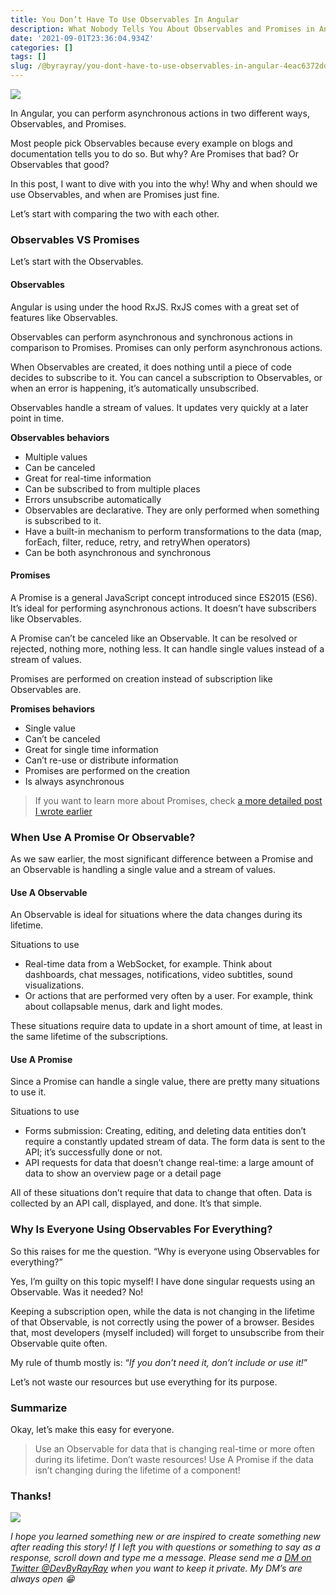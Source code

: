 ```yaml
---
title: You Don’t Have To Use Observables In Angular
description: What Nobody Tells You About Observables and Promises in Angular
date: '2021-09-01T23:36:04.934Z'
categories: []
tags: []
slug: /@byrayray/you-dont-have-to-use-observables-in-angular-4eac6372dd0
---
```


![](/images/1__6EdSCuXPdUq7TvdhYx5jRA.jpeg)

In Angular, you can perform asynchronous actions in two different ways, Observables, and Promises.

Most people pick Observables because every example on blogs and documentation tells you to do so. But why? Are Promises that bad? Or Observables that good?

In this post, I want to dive with you into the why! Why and when should we use Observables, and when are Promises just fine.

Let’s start with comparing the two with each other.

### Observables VS Promises

Let’s start with the Observables.

#### Observables

Angular is using under the hood RxJS. RxJS comes with a great set of features like Observables.

Observables can perform asynchronous and synchronous actions in comparison to Promises. Promises can only perform asynchronous actions.

When Observables are created, it does nothing until a piece of code decides to subscribe to it. You can cancel a subscription to Observables, or when an error is happening, it’s automatically unsubscribed.

Observables handle a stream of values. It updates very quickly at a later point in time.

**Observables behaviors**

*   Multiple values
*   Can be canceled
*   Great for real-time information
*   Can be subscribed to from multiple places
*   Errors unsubscribe automatically
*   Observables are declarative. They are only performed when something is subscribed to it.
*   Have a built-in mechanism to perform transformations to the data (map, forEach, filter, reduce, retry, and retryWhen operators)
*   Can be both asynchronous and synchronous

#### Promises

A Promise is a general JavaScript concept introduced since ES2015 (ES6). It’s ideal for performing asynchronous actions. It doesn’t have subscribers like Observables.

A Promise can’t be canceled like an Observable. It can be resolved or rejected, nothing more, nothing less. It can handle single values instead of a stream of values.

Promises are performed on creation instead of subscription like Observables are.

**Promises behaviors**

*   Single value
*   Can’t be canceled
*   Great for single time information
*   Can’t re-use or distribute information
*   Promises are performed on the creation
*   Is always asynchronous

> If you want to learn more about Promises, check [a more detailed post I wrote earlier](https://hasnode.byrayray.dev/how-promises-actually-work-in-javascript-1c80b1af7193)

### When Use A Promise Or Observable?

As we saw earlier, the most significant difference between a Promise and an Observable is handling a single value and a stream of values.

#### Use A Observable

An Observable is ideal for situations where the data changes during its lifetime.

Situations to use

*   Real-time data from a WebSocket, for example. Think about dashboards, chat messages, notifications, video subtitles, sound visualizations.
*   Or actions that are performed very often by a user. For example, think about collapsable menus, dark and light modes.

These situations require data to update in a short amount of time, at least in the same lifetime of the subscriptions.

#### Use A Promise

Since a Promise can handle a single value, there are pretty many situations to use it.

Situations to use

*   Forms submission: Creating, editing, and deleting data entities don’t require a constantly updated stream of data. The form data is sent to the API; it’s successfully done or not.
*   API requests for data that doesn’t change real-time: a large amount of data to show an overview page or a detail page

All of these situations don’t require that data to change that often. Data is collected by an API call, displayed, and done. It’s that simple.

### Why Is Everyone Using Observables For Everything?

So this raises for me the question. “Why is everyone using Observables for everything?”

Yes, I’m guilty on this topic myself! I have done singular requests using an Observable. Was it needed? No!

Keeping a subscription open, while the data is not changing in the lifetime of that Observable, is not correctly using the power of a browser. Besides that, most developers (myself included) will forget to unsubscribe from their Observable quite often.

My rule of thumb mostly is: “_If you don’t need it, don’t include or use it!_”

Let’s not waste our resources but use everything for its purpose.

### Summarize

Okay, let’s make this easy for everyone.

> Use an Observable for data that is changing real-time or more often during its lifetime. Don’t waste resources! Use A Promise if the data isn’t changing during the lifetime of a component!



### Thanks!

![](/images/0__Staf1ivDUV4iFxkA.png)

_I hope you learned something new or are inspired to create something new after reading this story! If I left you with questions or something to say as a response, scroll down and type me a message. Please send me a_ [_DM on Twitter @DevByRayRay_](https://twitter.com/@devbyrayray) _when you want to keep it private. My DM’s are always open 😁_